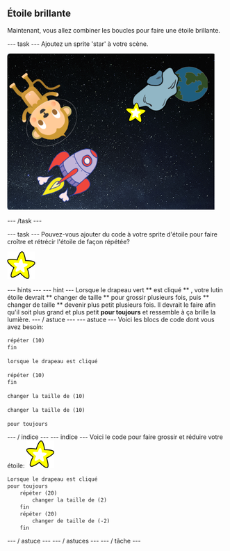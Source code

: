 ## Étoile brillante

Maintenant, vous allez combiner les boucles pour faire une étoile brillante.

\--- task \--- Ajoutez un sprite 'star' à votre scène.

![Ajout d’un lutin étoile](images/space-star-sprite.png)

\--- /task \---

\--- task \--- Pouvez-vous ajouter du code à votre sprite d'étoile pour faire croître et rétrécir l'étoile de façon répétée?

![Tester une étoile brillante](images/sprite-star.png)

\--- hints \--- \--- hint \--- Lorsque le drapeau vert ** est cliqué ** , votre lutin étoile devrait ** changer de taille ** pour grossir plusieurs fois, puis ** changer de taille ** devenir plus petit plusieurs fois. Il devrait le faire afin qu'il soit plus grand et plus petit **pour toujours** et ressemble à ça brille la lumière. \--- / astuce \--- \--- astuce \--- Voici les blocs de code dont vous avez besoin:

```blocks3
répéter (10)
fin

lorsque le drapeau est cliqué

répéter (10)
fin

changer la taille de (10)

changer la taille de (10)

pour toujours
```

\--- / indice \--- \--- indice \--- Voici le code pour faire grossir et réduire votre étoile: ![Star Sprite](images/sprite-star.png)

```blocks3
Lorsque le drapeau est cliqué
pour toujours
    répéter (20)
        changer la taille de (2)
    fin
    répéter (20)
        changer de taille de (-2)
    fin

```

\--- / astuce \--- \--- / astuces \--- \--- / tâche \---